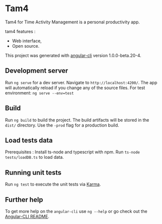 # Tam4
Tam4 for Time Activity Management is a personal productivity app.

tam4 features :

* Web interface,
* Open source.


This project was generated with [angular-cli](https://github.com/angular/angular-cli) version 1.0.0-beta.20-4.

## Development server
Run `ng serve` for a dev server. Navigate to `http://localhost:4200/`. The app will automatically reload if you change any of the source files.
For test environment: `ng serve --env=test`

## Build

Run `ng build` to build the project. The build artifacts will be stored in the `dist/` directory. Use the `-prod` flag for a production build.

## Load tests data
Prerequisites : Install ts-node and typescript with npm.
Run `ts-node tests/loadDB.ts` to load data.

## Running unit tests

Run `ng test` to execute the unit tests via [Karma](https://karma-runner.github.io).

## Further help

To get more help on the `angular-cli` use `ng --help` or go check out the [Angular-CLI README](https://github.com/angular/angular-cli/blob/master/README.md).
